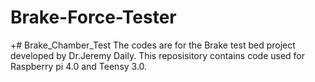 # Brake-Force-Tester
+# Brake_Chamber_Test  The codes are for the Brake test bed project developed by Dr.Jeremy Daily. This reposisitory contains code used for Raspberry pi 4.0 and Teensy 3.0.
